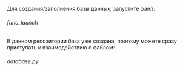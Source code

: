 Для создания/заполнения базы данных, запустите файл: <p> <h6>func_launch</h6></p><p> В данном репозитории база уже создана, поэтому можете сразу приступать к взаимодействию с файлом:</p><h6>database.py</h6>